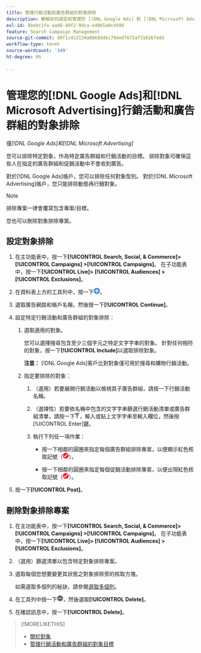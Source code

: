 ```yaml
---
title: 管理行銷活動和廣告群組的對象排除
description: 瞭解如何設定和管理您 [!DNL Google Ads] 和 [!DNL Microsoft Advertising] 行銷活動和廣告群組的對象排除。
exl-id: 8bebc1fe-aad8-40f2-9dca-e4065a0c4990
feature: Search Campaign Management
source-git-commit: d0f1c413134a0868ddec79ded7672af316267edd
workflow-type: tm+mt
source-wordcount: '349'
ht-degree: 0%

---
```


# 管理您的[!DNL Google Ads]和[!DNL Microsoft Advertising]行銷活動和廣告群組的對象排除

僅&#x200B;*[!DNL Google Ads]和[!DNL Microsoft Advertising]*

您可以排除特定對象，作為特定廣告群組和行銷活動的目標。 排除對象可確保這些人在指定的廣告群組和促銷活動中不會收到廣告。

對於[!DNL Google Ads]帳戶，您可以排除任何對象型別。 對於[!DNL Microsoft Advertising]帳戶，您只能排除動態再行銷對象。

>[!NOTE]
>
>排除專案一律會覆寫包含專案/目標。

您也可以刪除對象排除專案。

## 設定對象排除

1. 在主功能表中，按一下&#x200B;**[!UICONTROL Search, Social, & Commerce]> [!UICONTROL Campaigns] >[!UICONTROL Campaigns]**。 在子功能表中，按一下&#x200B;**[!UICONTROL Live]> [!UICONTROL Audiences] >[!UICONTROL Exclusions]**。

1. 在資料表上方的工具列中，按一下![建立](/help/search-social-commerce/assets/add.png "建立")。

1. 選取廣告網路和帳戶名稱，然後按一下&#x200B;**[!UICONTROL Continue]**。

1. 設定特定行銷活動和廣告群組的對象排除：

   1. 選取適用的對象。

      您可以選擇搜尋包含至少三個字元之特定文字字串的對象。 針對任何相符的對象，按一下&#x200B;**[!UICONTROL Include]**&#x200B;以選取排除對象。

      **注意：** [!DNL Google Ads]客戶比對對象僅可用於搜尋和購物行銷活動。

   1. 指定要排除的對象：

      1. （選用）若要展開行銷活動以檢視其子廣告群組，請按一下行銷活動名稱。

      1. （選擇性）若要依名稱中包含的文字字串篩選行銷活動清單或廣告群組清單，請按一下![篩選](/help/search-social-commerce/assets/filter.png "篩選")，輸入或貼上文字字串至輸入欄位，然後按[!UICONTROL Enter]鍵。

      1. 執行下列任一項作業：

         * 按一下相鄰的圓圈來指定每個廣告群組排除專案，以便顯示紅色核取記號（![排除](/help/search-social-commerce/assets/exclude.png "排除")）。

         * 按一下相鄰的圓圈來指定每個促銷活動排除專案，以便出現紅色核取記號（![排除](/help/search-social-commerce/assets/exclude.png "排除")）。

1. 按一下&#x200B;**[!UICONTROL Post]**。

## 刪除對象排除專案

1. 在主功能表中，按一下&#x200B;**[!UICONTROL Search, Social, & Commerce]> [!UICONTROL Campaigns] >[!UICONTROL Campaigns]**。 在子功能表中，按一下&#x200B;**[!UICONTROL Live]> [!UICONTROL Audiences] >[!UICONTROL Exclusions]**。

1. （選用）篩選清單以包含特定對象排除專案。

1. 選取每個您想要變更其狀態之對象排除旁的核取方塊。

   如需選取多個列的秘訣，請參閱[選取多個列](/help/search-social-commerce/common-tasks/navigation-editing-selection/multiple-rows-select.md)。

1. 在工具列中按一下![其他動作](/help/search-social-commerce/assets/more.png "其他動作")，然後選取&#x200B;**[!UICONTROL Delete]**。

1. 在確認訊息中，按一下&#x200B;**[!UICONTROL Delete]**。

>[!MORELIKETHIS]
>
>* [關於對象](audience-about.md)
>* [管理行銷活動和廣告群組的對象目標](/help/search-social-commerce/campaign-management/campaigns/audience-targets-manage.md)
